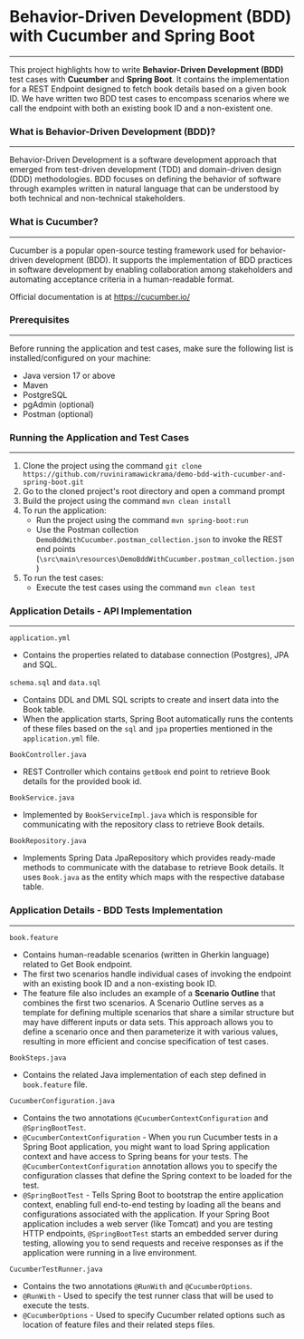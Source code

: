 # Behavior-Driven Development (BDD) with Cucumber and Spring Boot

---
This project highlights how to write **Behavior-Driven Development (BDD)** test cases with **Cucumber** and **Spring Boot**. It contains the implementation for a REST Endpoint designed to fetch book details based on a given book ID. We have written two BDD test cases to encompass scenarios where we call the endpoint with both an existing book ID and a non-existent one.

### What is Behavior-Driven Development (BDD)?

---
Behavior-Driven Development is a software development approach that emerged from test-driven development (TDD) and domain-driven design (DDD) methodologies. BDD focuses on defining the behavior of software through examples written in natural language that can be understood by both technical and non-technical stakeholders.

### What is Cucumber?

---
Cucumber is a popular open-source testing framework used for behavior-driven development (BDD). It supports the implementation of BDD practices in software development by enabling collaboration among stakeholders and automating acceptance criteria in a human-readable format.

Official documentation is at https://cucumber.io/

### Prerequisites

---
Before running the application and test cases, make sure the following list is installed/configured on your machine:

* Java version 17 or above
* Maven
* PostgreSQL
* pgAdmin (optional)
* Postman (optional)

### Running the Application and Test Cases

---
1. Clone the project using the command `git clone https://github.com/ruviniramawickrama/demo-bdd-with-cucumber-and-spring-boot.git`
2. Go to the cloned project's root directory and open a command prompt
3. Build the project using the command `mvn clean install`
4. To run the application:
   - Run the project using the command `mvn spring-boot:run`
   - Use the Postman collection `DemoBddWithCucumber.postman_collection.json` to invoke the REST end points (`\src\main\resources\DemoBddWithCucumber.postman_collection.json`)
5. To run the test cases:
   - Execute the test cases using the command `mvn clean test`


### Application Details - API Implementation

---
`application.yml`
- Contains the properties related to database connection (Postgres), JPA and SQL.

`schema.sql` and `data.sql`
- Contains DDL and DML SQL scripts to create and insert data into the Book table.
- When the application starts, Spring Boot automatically runs the contents of these files based on the `sql` and `jpa` properties mentioned in the `application.yml` file.

`BookController.java`
- REST Controller which contains `getBook` end point to retrieve Book details for the provided book id.

`BookService.java`
- Implemented by `BookServiceImpl.java` which is responsible for communicating with the repository class to retrieve Book details.

`BookRepository.java` 
- Implements Spring Data JpaRepository which provides ready-made methods to communicate with the database to retrieve Book details. It uses `Book.java` as the entity which maps with the respective database table.

### Application Details - BDD Tests Implementation

---

`book.feature`
- Contains human-readable scenarios (written in Gherkin language) related to Get Book endpoint.
- The first two scenarios handle individual cases of invoking the endpoint with an existing book ID and a non-existing book ID.
- The feature file also includes an example of a **Scenario Outline** that combines the first two scenarios. A Scenario Outline serves as a template for defining multiple scenarios that share a similar structure but may have different inputs or data sets. This approach allows you to define a scenario once and then parameterize it with various values, resulting in more efficient and concise specification of test cases.

`BookSteps.java`
- Contains the related Java implementation of each step defined in `book.feature` file.

`CucumberConfiguration.java`
- Contains the two annotations `@CucumberContextConfiguration` and `@SpringBootTest`.
- `@CucumberContextConfiguration` - When you run Cucumber tests in a Spring Boot application, you might want to load Spring application context and have access to Spring beans for your tests. The `@CucumberContextConfiguration` annotation allows you to specify the configuration classes that define the Spring context to be loaded for the test.
- `@SpringBootTest` - Tells Spring Boot to bootstrap the entire application context, enabling full end-to-end testing by loading all the beans and configurations associated with the application. If your Spring Boot application includes a web server (like Tomcat) and you are testing HTTP endpoints, `@SpringBootTest` starts an embedded server during testing, allowing you to send requests and receive responses as if the application were running in a live environment.

`CucumberTestRunner.java`
- Contains the two annotations `@RunWith` and `@CucumberOptions`.
- `@RunWith` - Used to specify the test runner class that will be used to execute the tests.
- `@CucumberOptions` - Used to specify Cucumber related options such as location of feature files and their related steps files.
